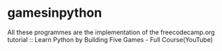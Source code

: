 # gamesinpython
All these programmes are the implementation of the freecodecamp.org tutorial :: Learn Python by Building Five Games - Full Course(YouTube)
